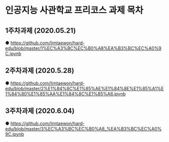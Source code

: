 # 인공지능 사관학교 프리코스 과제 목차

## 1주차과제 (2020.05.21)
● https://github.com/limtaewon/hard-edu/blob/master/1%EC%A3%BC%EC%B0%A8%EA%B3%BC%EC%A0%9C.ipynb

## 2주차과제 (2020.5.28)
● https://github.com/limtaewon/hard-edu/blob/master/2%E1%84%8C%E1%85%AE%E1%84%8E%E1%85%A1%E1%84%80%E1%85%AA%E1%84%8C%E1%85%A6.ipynb

## 3주차과제 (2020.6.04)
● https://github.com/limtaewon/hard-edu/blob/master/3%EC%A3%BC%EC%B0%A8_%EA%B3%BC%EC%A0%9C.ipynb
